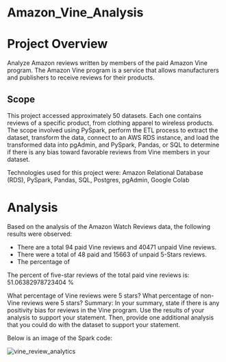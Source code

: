 # Amazon_Vine_Analysis

# Project Overview

Analyze Amazon reviews written by members of the paid Amazon Vine program. The Amazon Vine program is a service that allows manufacturers and publishers to receive reviews for their products. 

## Scope
This project accessed approximately 50 datasets. Each one contains reviews of a specific product, from clothing apparel to wireless products. The scope involved using PySpark, perform  the ETL process to extract the dataset, transform the data, connect to an AWS RDS instance, and load the transformed data into pgAdmin, and PySpark, Pandas, or SQL to determine if there is any bias toward favorable reviews from Vine members in your dataset.

Technologies used for this project were:  Amazon Relational Database (RDS), PySpark, Pandas, SQL, Postgres, pgAdmin, Google Colab

# Analysis
Based on the analysis of the Amazon Watch Reviews data, the following results were observed:

  * There are a total 94 paid Vine reviews and 40471 unpaid Vine reviews.
  * There were a total of 48 paid and 15663 of unpaid 5-Stars reviews.
  * The percentage of 

The percent of five-star reviews of the total paid vine reviews is: 51.06382978723404 %


What percentage of Vine reviews were 5 stars? What percentage of non-Vine reviews were 5 stars?
Summary: In your summary, state if there is any positivity bias for reviews in the Vine program. Use the results of your analysis to support your statement. Then, provide one additional analysis that you could do with the dataset to support your statement.

Below is an image of the Spark code:

![vine_review_analytics](https://user-images.githubusercontent.com/80140082/124366474-ff87c580-dc04-11eb-8e6e-bda2b93af3a8.png)
